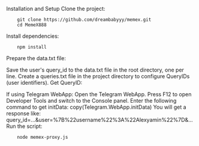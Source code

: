 Installation and Setup
Clone the project:

        git clone https://github.com/dreambabyyy/memex.git
        cd MemeX888
        
Install dependencies:

        npm install
        
Prepare the data.txt file:

Save the user's query_id to the data.txt file in the root directory, one per line.
Create a queries.txt file in the project directory to configure QueryIDs (user identifiers).
Get QueryID:

If using Telegram WebApp:
Open the Telegram WebApp.
Press F12 to open Developer Tools and switch to the Console panel.
Enter the following command to get initData:
        copy(Telegram.WebApp.initData)
You will get a response like:
query_id=...&user=%7B%22username%22%3A%22Alexyamin%22%7D&...
Run the script:

        node memex-proxy.js
